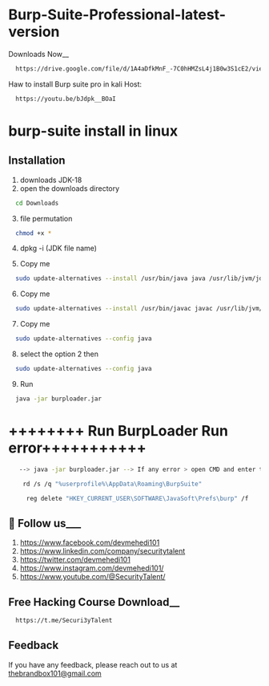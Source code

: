 
# Burp-Suite-Professional-latest-version




Downloads Now__ 
```bash
  https://drive.google.com/file/d/1A4aDfkMnF_-7C0hHMZsL4j1B0w3S1cE2/view?usp=sharing 
```

Haw to install Burp suite pro in kali Host: 
```bash
  https://youtu.be/bJdpk__BOaI
```
# burp-suite install in linux
## Installation

1. downloads JDK-18
2. open the downloads directory

```bash
  cd Downloads
```

3. file permutation

```bash
  chmod +x *
```
4. dpkg -i (JDK file name)

5. Copy me
```bash
  sudo update-alternatives --install /usr/bin/java java /usr/lib/jvm/jdk-17/bin/java 1
```
6. Copy me
```bash
  sudo update-alternatives --install /usr/bin/javac javac /usr/lib/jvm/jdk-17/bin/javac 1
``` 

7. Copy me
```bash
  sudo update-alternatives --config java
``` 
8. select the option 2 then
```bash
  sudo update-alternatives --config java
``` 
9. Run
```bash
  java -jar burploader.jar
``` 

# ++++++++ Run BurpLoader Run error+++++++++++


```bash
   --> java -jar burploader.jar --> If any error > open CMD and enter this 
``` 
```bash
    rd /s /q "%userprofile%\AppData\Roaming\BurpSuite" 
``` 
```bash
     reg delete "HKEY_CURRENT_USER\SOFTWARE\JavaSoft\Prefs\burp" /f  
``` 

## 🚀 Follow us___
1. https://www.facebook.com/devmehedi101
2. https://www.linkedin.com/company/securitytalent   
3. https://twitter.com/devmehedi101
4. https://www.instagram.com/devmehedi101/
5. https://www.youtube.com/@SecurityTalent/ 



## Free Hacking Course Download__
```bash
  https://t.me/Securi3yTalent
```


## Feedback

If you have any feedback, please reach out to us at thebrandbox101@gmail.com

